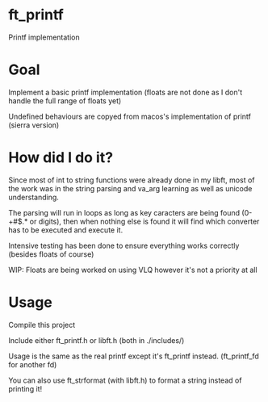 # ft_printf

Printf implementation

# Goal

Implement a basic printf implementation (floats are not done as I don't handle the full range of floats yet)

Undefined behaviours are copyed from macos's implementation of printf (sierra version)

# How did I do it?

Since most of int to string functions were already done in my libft, most of the work was in the string parsing and va_arg learning as well as unicode understanding.

The parsing will run in loops as long as key caracters are being found (0- +#$.*  or digits), then when nothing else is found it will find which converter has to be executed and execute it.

Intensive testing has been done to ensure everything works correctly (besides floats of course)

WIP: Floats are being worked on using VLQ however it's not a priority at all

# Usage

Compile this project

Include either ft_printf.h or libft.h (both in ./includes/)

Usage is the same as the real printf except it's ft_printf instead. (ft_printf_fd for another fd)

You can also use ft_strformat (with libft.h) to format a string instead of printing it!
